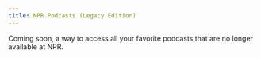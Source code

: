 ```yaml
---
title: NPR Podcasts (Legacy Edition)
---
```


Coming soon, a way to access all your favorite podcasts that are no longer available at NPR.

